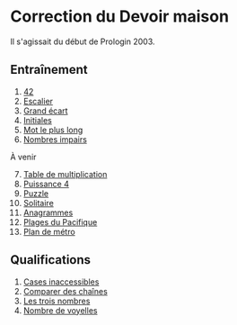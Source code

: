 # Correction du Devoir maison

Il s'agissait du début de Prologin 2003.

## Entraînement

1. [42](E1.html)
2. [Escalier](E2.html)
3. [Grand écart](E3.html)
4. [Initiales](E4.html)
5. [Mot le plus long](E5.html)
6. [Nombres impairs](E6.html)

À venir

7. [Table de multiplication](E7.html)
8. [Puissance 4](E8.html)
9. [Puzzle](E9.html)
10. [Solitaire](E10.html)
11. [Anagrammes](E11.html)
12. [Plages du Pacifique](E12.html)
13. [Plan de métro](E12.html)

## Qualifications

1. [Cases inaccessibles](Q1.html)
2. [Comparer des chaînes](Q2.html)
3. [Les trois nombres](Q3.html)
4. [Nombre de voyelles](Q4.html)
